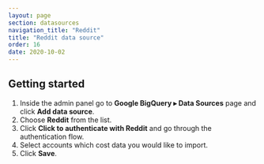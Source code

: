 ```yaml
---
layout: page
section: datasources
navigation_title: "Reddit"
title: "Reddit data source"
order: 16
date: 2020-10-02
---
```


## Getting started

1. Inside the admin panel go to **Google BigQuery ▸ Data Sources** page and click **Add data source**.
2. Choose **Reddit** from the list.
3. Click **Click to authenticate with Reddit** and go through the authentication flow.
4. Select accounts which cost data you would like to import.
5. Click **Save**.
